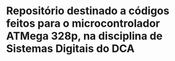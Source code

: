 # Repositório destinado a códigos feitos para o microcontrolador ATMega 328p, na disciplina de Sistemas Digitais do DCA

